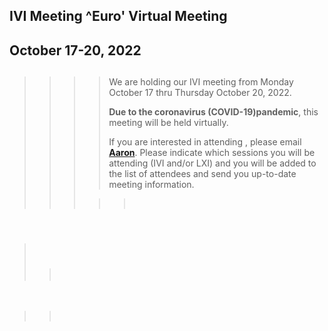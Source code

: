 <div id="rightCol0">

<div data-align="center">

## IVI Meeting ^Euro' Virtual Meeting

## October 17-20, 2022

</div>

> > > > ##   
> > > > 
> > > > We are holding our IVI meeting from Monday October 17 thru
> > > > Thursday October 20, 2022.
> > > > 
> > > > **Due to the coronavirus (COVID-19)pandemic**, this meeting will
> > > > be held virtually.
> > > > 
> > > > If you are interested in attending , please email
> > > > [**Aaron**](mailto:aaron.hall@ivifoundation.org). Please
> > > > indicate which sessions you will be attending (IVI and/or LXI)
> > > > and you will be added to the list of attendees and send you
> > > > up-to-date meeting information.
> > > 
> > > > >  

####  

>  
> 
> > ###  
> > 
> > > 

 

> >  

####  

#### 

####  

 

</div>
